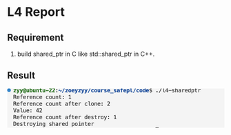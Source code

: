 # L4 Report 
## Requirement
1. build shared_ptr in C like std::shared_ptr in C++.

## Result
![Reasult Image](./figures/image.png)
